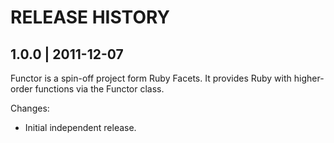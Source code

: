 # RELEASE HISTORY

## 1.0.0 | 2011-12-07

Functor is a spin-off project form Ruby Facets. It provides Ruby with
higher-order functions via the Functor class.

Changes:

* Initial independent release.
